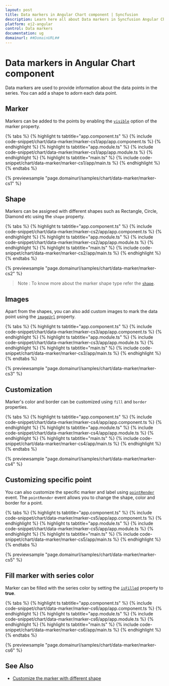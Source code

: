 ```yaml
---
layout: post
title: Data markers in Angular Chart component | Syncfusion
description: Learn here all about Data markers in Syncfusion Angular Chart component of Syncfusion Essential JS 2 and more.
platform: ej2-angular
control: Data markers 
documentation: ug
domainurl: ##DomainURL##
---
```


# Data markers in Angular Chart component

Data markers are used to provide information about the data points in the series. You can add a shape to adorn each data point.

<!-- markdownlint-disable MD036 -->

## Marker

<!-- markdownlint-disable MD036 -->

Markers can be added to the points by enabling the [`visible`](https://ej2.syncfusion.com/angular/documentation/api/chart/markerSettingsModel/#visible) option of the marker property.

{% tabs %}
{% highlight ts tabtitle="app.component.ts" %}
{% include code-snippet/chart/data-marker/marker-cs1/app/app.component.ts %}
{% endhighlight %}
{% highlight ts tabtitle="app.module.ts" %}
{% include code-snippet/chart/data-marker/marker-cs1/app/app.module.ts %}
{% endhighlight %}
{% highlight ts tabtitle="main.ts" %}
{% include code-snippet/chart/data-marker/marker-cs1/app/main.ts %}
{% endhighlight %}
{% endtabs %}
  
{% previewsample "page.domainurl/samples/chart/data-marker/marker-cs1" %}

## Shape

Markers can be assigned with different shapes such as Rectangle, Circle, Diamond etc using the `shape` property.

{% tabs %}
{% highlight ts tabtitle="app.component.ts" %}
{% include code-snippet/chart/data-marker/marker-cs2/app/app.component.ts %}
{% endhighlight %}
{% highlight ts tabtitle="app.module.ts" %}
{% include code-snippet/chart/data-marker/marker-cs2/app/app.module.ts %}
{% endhighlight %}
{% highlight ts tabtitle="main.ts" %}
{% include code-snippet/chart/data-marker/marker-cs2/app/main.ts %}
{% endhighlight %}
{% endtabs %}
  
{% previewsample "page.domainurl/samples/chart/data-marker/marker-cs2" %}

>Note : To know more about the marker shape type refer the [`shape`](https://ej2.syncfusion.com/angular/documentation/api/chart/markerSettings/#shape).

## Images

Apart from the shapes, you can also add custom images to mark the data point using the [`imageUrl`](https://ej2.syncfusion.com/angular/documentation/api/chart/markerSettingsModel/#imageurl) property.

{% tabs %}
{% highlight ts tabtitle="app.component.ts" %}
{% include code-snippet/chart/data-marker/marker-cs3/app/app.component.ts %}
{% endhighlight %}
{% highlight ts tabtitle="app.module.ts" %}
{% include code-snippet/chart/data-marker/marker-cs3/app/app.module.ts %}
{% endhighlight %}
{% highlight ts tabtitle="main.ts" %}
{% include code-snippet/chart/data-marker/marker-cs3/app/main.ts %}
{% endhighlight %}
{% endtabs %}
  
{% previewsample "page.domainurl/samples/chart/data-marker/marker-cs3" %}

## Customization

Marker's color and border can be customized using `fill` and `border` properties.

{% tabs %}
{% highlight ts tabtitle="app.component.ts" %}
{% include code-snippet/chart/data-marker/marker-cs4/app/app.component.ts %}
{% endhighlight %}
{% highlight ts tabtitle="app.module.ts" %}
{% include code-snippet/chart/data-marker/marker-cs4/app/app.module.ts %}
{% endhighlight %}
{% highlight ts tabtitle="main.ts" %}
{% include code-snippet/chart/data-marker/marker-cs4/app/main.ts %}
{% endhighlight %}
{% endtabs %}
  
{% previewsample "page.domainurl/samples/chart/data-marker/marker-cs4" %}

## Customizing specific point

You can also customize the specific marker and label using [`pointRender`](https://ej2.syncfusion.com/angular/documentation/api/chart/#pointrender-emittypeipointrendereventargs) event. The `pointRender` event allows you to change the shape, color and border for a point.

{% tabs %}
{% highlight ts tabtitle="app.component.ts" %}
{% include code-snippet/chart/data-marker/marker-cs5/app/app.component.ts %}
{% endhighlight %}
{% highlight ts tabtitle="app.module.ts" %}
{% include code-snippet/chart/data-marker/marker-cs5/app/app.module.ts %}
{% endhighlight %}
{% highlight ts tabtitle="main.ts" %}
{% include code-snippet/chart/data-marker/marker-cs5/app/main.ts %}
{% endhighlight %}
{% endtabs %}
  
{% previewsample "page.domainurl/samples/chart/data-marker/marker-cs5" %}

## Fill marker with series color

Marker can be filled with the series color by setting the [`isFilled`](https://ej2.syncfusion.com/angular/documentation/api/chart/markerSettingsModel/#isFilled-boolean) property to <b>true</b>.

{% tabs %}
{% highlight ts tabtitle="app.component.ts" %}
{% include code-snippet/chart/data-marker/marker-cs6/app/app.component.ts %}
{% endhighlight %}
{% highlight ts tabtitle="app.module.ts" %}
{% include code-snippet/chart/data-marker/marker-cs6/app/app.module.ts %}
{% endhighlight %}
{% highlight ts tabtitle="main.ts" %}
{% include code-snippet/chart/data-marker/marker-cs6/app/main.ts %}
{% endhighlight %}
{% endtabs %}
  
{% previewsample "page.domainurl/samples/chart/data-marker/marker-cs6" %}

## See Also

* [Customize the marker with different shape](./how-to/marker-customization/#customize-the-marker-with-different-shape)